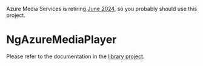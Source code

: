 Azure Media Services is retiring [June 2024](https://azure.microsoft.com/en-us/updates/retirement-notice-azure-media-services-is-being-retired-on-30-june-2024/), so you probably should use this project.

# NgAzureMediaPlayer

Please refer to the documentation in the [library project](projects/ng-amp).

